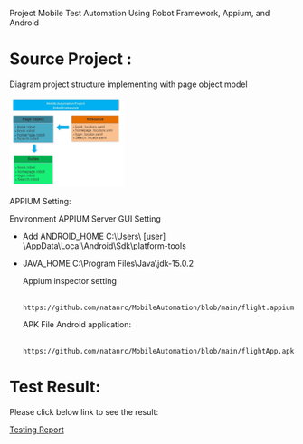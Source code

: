 Project Mobile Test Automation Using Robot Framework, Appium, and Android

# Source Project :
Diagram project structure implementing with page object model

<img src="https://github.com/natanrc/MobileAutomation/blob/main/StructureRobot_framework.JPG" width="40%">
         
  APPIUM Setting:
         
  Environment APPIUM Server GUI Setting
  - Add ANDROID_HOME C:\Users\ [user] \AppData\Local\Android\Sdk\platform-tools
  - JAVA_HOME C:\Program Files\Java\jdk-15.0.2
  
    Appium inspector setting
    
         https://github.com/natanrc/MobileAutomation/blob/main/flight.appiumsession
   
    APK File Android application: 
    
         https://github.com/natanrc/MobileAutomation/blob/main/flightApp.apk
    
# Test Result:
Please click below link to see the result:

   <a href="https://natanrc.github.io/MobileAutomation/report.html" target="_blank">Testing Report</a>
  

